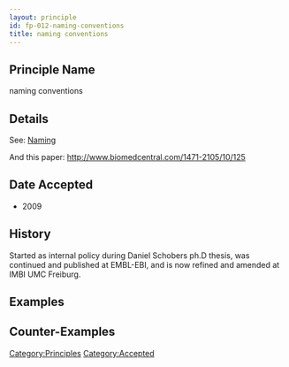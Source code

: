```yaml
---
layout: principle
id: fp-012-naming-conventions
title: naming conventions
---
```


Principle Name
--------------

naming conventions

Details
-------

See: [Naming](Naming "wikilink")

And this paper: <http://www.biomedcentral.com/1471-2105/10/125>

Date Accepted
-------------

-   2009

History
-------

Started as internal policy during Daniel Schobers ph.D thesis, was
continued and published at EMBL-EBI, and is now refined and amended at
IMBI UMC Freiburg.

Examples
--------

Counter-Examples
----------------

<Category:Principles> <Category:Accepted>
